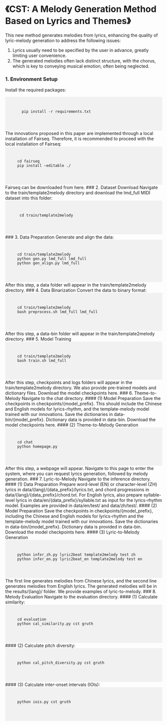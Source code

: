 # 《CST: A Melody Generation Method Based on Lyrics and Themes》
This new method generates melodies from lyrics, enhancing the quality of lyric-melody generation to address the following issues:
1. Lyrics usually need to be specified by the user in advance, greatly limiting user convenience.
2. The generated melodies often lack distinct structure, with the chorus, which is key to conveying musical emotion, often being neglected.
### 1. Environment Setup
Install the required packages:
<div style="background-color: #f1f1f1; padding: 10px; font-size: 1em;">
  <pre>
    <code>
      pip install -r requirements.txt
    </code>
  </pre>
</div>
The innovations proposed in this paper are implemented through a local installation of Fairseq. Therefore, it is recommended to proceed with the local installation of Fairseq:
<div style="background-color: #f1f1f1; padding: 10px; font-size: 1em;">
  <pre>
    <code>
    cd fairseq
    pip install –editable ./
    </code>
  </pre>
</div>
Fairseq can be downloaded from here.
### 2. Dataset Download
Navigate to the train/template2melody directory and download the lmd_full MIDI dataset into this folder:
<div style="background-color: #f1f1f1; padding: 10px; font-size: 1em;">
  <pre>
    <code>
     cd train/template2melody
    </code>
  </pre>
</div>
### 3. Data Preparation
Generate and align the data:
<div style="background-color: #f1f1f1; padding: 10px; font-size: 1em;">
  <pre>
    <code>
    cd train/template2melody
    python gen.py lmd_full lmd_full
    python gen_align.py lmd_full
    </code>
  </pre>
</div>
After this step, a data folder will appear in the train/template2melody directory.
### 4. Data Binarization
Convert the data to binary format:
<div style="background-color: #f1f1f1; padding: 10px; font-size: 1em;">
  <pre>
    <code>
    cd train/template2melody
    bash preprocess.sh lmd_full lmd_full
    </code>
  </pre>
</div>
After this step, a data-bin folder will appear in the train/template2melody directory.
### 5. Model Training
<div style="background-color: #f1f1f1; padding: 10px; font-size: 1em;">
  <pre>
    <code>
    cd train/template2melody
    bash train.sh lmd_full
    </code>
  </pre>
</div>
After this step, checkpoints and logs folders will appear in the train/template2melody directory. We also provide pre-trained models and dictionary files.
 Download the model checkpoints here.
### 6. Theme-to-Melody
Navigate to the chat directory.
#### (1) Model Preparation
Save the checkpoints in checkpoints/{model_prefix}. This should include the Chinese and English models for lyrics-rhythm, and the template-melody model trained with our innovations. Save the dictionaries in data-bin/{model_prefix}. Dictionary data is provided in data-bin.
Download the model checkpoints here.
#### (2) Theme-to-Melody Generation
<div style="background-color: #f1f1f1; padding: 10px; font-size: 1em;">
  <pre>
    <code>
    cd chat
    python homepage.py
    </code>
  </pre>
</div>
After this step, a webpage will appear. Navigate to this page to enter the system, where you can request lyrics generation, followed by melody generation.
### 7. Lyric-to-Melody
Navigate to the inference directory.
#### (1) Data Preparation
Prepare word-level (EN) or character-level (ZH) lyrics in data/{lang}/{data_prefix}/lyrics.txt, and chord progressions in data/{lang}/{data_prefix}/chord.txt. For English lyrics, also prepare syllable-level lyrics in data/en/{data_prefix}/syllable.txt as input for the lyrics-rhythm model. Examples are provided in data/en/test/ and data/zh/test/.
#### (2) Model Preparation
Save the checkpoints in checkpoints/{model_prefix}, including the Chinese and English models for lyrics-rhythm and the template-melody model trained with our innovations. Save the dictionaries in data-bin/{model_prefix}. Dictionary data is provided in data-bin.
Download the model checkpoints here.
#### (3) Lyric-to-Melody Generation
<div style="background-color: #f1f1f1; padding: 10px; font-size: 1em;">
  <pre>
    <code>
    python infer_zh.py lyric2beat template2melody test zh
    python infer_en.py lyric2beat_en template2melody test en
    </code>
  </pre>
</div>
The first line generates melodies from Chinese lyrics, and the second line generates melodies from English lyrics. The generated melodies will be in the results/{lang}/ folder. We provide examples of lyric-to-melody.
### 8. Melody Evaluation
Navigate to the evaluation directory.
#### (1) Calculate similarity:
<div style="background-color: #f1f1f1; padding: 10px; font-size: 1em;">
  <pre>
    <code>
    cd evaluation
    python cal_similarity.py cst gruth
    </code>
  </pre>
</div>
#### (2) Calculate pitch diversity:
<div style="background-color: #f1f1f1; padding: 10px; font-size: 1em;">
  <pre>
    <code>
    python cal_pitch_diversity.py cst gruth
    </code>
  </pre>
</div>
#### (3) Calculate inter-onset intervals (IOIs):
<div style="background-color: #f1f1f1; padding: 10px; font-size: 1em;">
  <pre>
    <code>
    python iois.py cst gruth
    </code>
  </pre>
</div>

